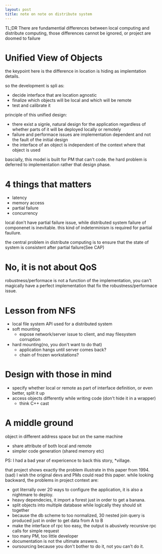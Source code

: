 ```yaml
---
layout: post
title: note on note on distribute system
---
```


TL;DR
There are fundamential differences between local computing and distribute computing, those differences cannot be ignored, or project are doomed to failure

Unified View of Objects
===
the keypoint here is the difference in location is hiding as implemtation details.

so the development is spli as:

* decide interface that are location agnostic
* finalize which objects will be local and which will be remote
* test and calibrate it

principle of this unified design:

* there exist a signle, natural design for the application regardless of whether parts of it will be deployed locally or remotely
* failure and performace issues are implementation dependent and not the fault of the initial design
* the interface of an object is independent of the context where that object is used


bascially, this model is built for PM that can't code. the hard problem is deferred to implementation rather that design phase.

4 things that matters
===

* latency
* memory access
* partial failure
* concurrency

local don't have partial failure issue, while distributed system failure of componenet is inevitable. this kind of indeterminism is required for partial fauilure.

the central problem in distribute computing is to ensure that the state of system is consistent after partial failure(See CAP)

No, it is not about QoS
===

robustness/performace is not a function of the implementation, you can't magically have a perfect implementation that fix the robustness/performace issue.


Lesson from NFS
===

* local file system API used for a distributed system
* soft mounting
  * expose network/server issue to client, and may filesystem corruption
* hard mounting(no, you don't want to do that)
  * application hangs until server comes back?
  * chain of frozen workstations?
  
Design with those in mind
====

* specify whether local or remote as part of interface definition, or even better, split it up
* access objects differently while writing code (don't hide it in a wrapper)
  * think C++ cast

A middle ground
===
object in different address space but on the same machine 

* share attribute of both local and remote
* simpler code generation (shared memory etc)

PS: I had a bad year of expericence to back this story, *village. 

that project shows exactly the problem illustrate in this paper from 1994. (sad) I wish the original devs and PMs could read this paper. while looking backward, the problems in project context are: 

* got literrally over 20 ways to configure the application, it is also a nightmare to deploy. 
* heavy dependecies, it import a forest just in order to get a banana.
* split objects into multiple database while logically they should sit together
* because the db scheme to too normalized, 30 nested join query is produced just in order to get data from A to B
* make the interface of rpc too easy, the output is abusively recursive rpc calls for simple request
* too many PM, too little developer
* documentation is not the ultimate answers. 
* oursourcing because you don't bother to do it, not you can't do it.
   